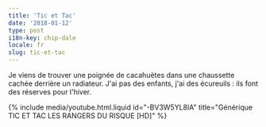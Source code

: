 ```yaml
---
title: 'Tic et Tac'
date: '2018-01-12'
type: post
i18n-key: chip-dale
locale: fr
slug: tic-et-tac
---
```


Je viens de trouver une poignée de cacahuètes dans une chaussette cachée derrière un radiateur. J'ai pas des enfants, j'ai des écureuils : ils font des réserves pour l'hiver.

<!-- more -->

{% include media/youtube.html.liquid id="-BV3W5YL8lA" title="Générique TIC ET TAC LES RANGERS DU RISQUE [HD]" %}
